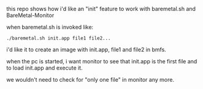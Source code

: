 this repo shows how i'd like an "init" feature to work with baremetal.sh and BareMetal-Monitor

when baremetal.sh is invoked like:
```
./baremetal.sh init.app file1 file2...
```
i'd like it to create an image with init.app, file1 and file2 in bmfs.

when the pc is started, i want monitor to see that init.app is the first file and to load init.app and execute it.

we wouldn't need to check for "only one file" in monitor any more.
